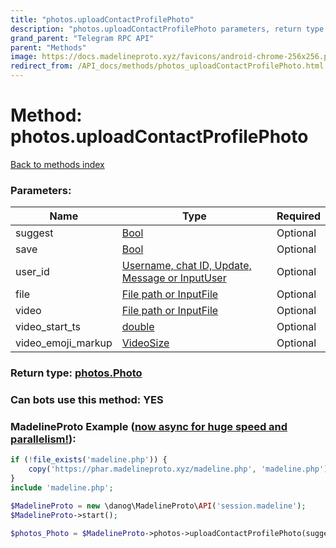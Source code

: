 ```yaml
---
title: "photos.uploadContactProfilePhoto"
description: "photos.uploadContactProfilePhoto parameters, return type and example"
grand_parent: "Telegram RPC API"
parent: "Methods"
image: https://docs.madelineproto.xyz/favicons/android-chrome-256x256.png
redirect_from: /API_docs/methods/photos_uploadContactProfilePhoto.html
---
```

# Method: photos.uploadContactProfilePhoto
[Back to methods index](index.html)



### Parameters:

| Name     |    Type       | Required |
|----------|---------------|----------|
|suggest|[Bool](/API_docs/types/Bool.html) | Optional|
|save|[Bool](/API_docs/types/Bool.html) | Optional|
|user\_id|[Username, chat ID, Update, Message or InputUser](/API_docs/types/InputUser.html) | Optional|
|file|[File path or InputFile](/API_docs/types/InputFile.html) | Optional|
|video|[File path or InputFile](/API_docs/types/InputFile.html) | Optional|
|video\_start\_ts|[double](/API_docs/types/double.html) | Optional|
|video\_emoji\_markup|[VideoSize](/API_docs/types/VideoSize.html) | Optional|


### Return type: [photos.Photo](/API_docs/types/photos.Photo.html)

### Can bots use this method: **YES**


### MadelineProto Example ([now async for huge speed and parallelism!](https://docs.madelineproto.xyz/docs/ASYNC.html)):


```php
if (!file_exists('madeline.php')) {
    copy('https://phar.madelineproto.xyz/madeline.php', 'madeline.php');
}
include 'madeline.php';

$MadelineProto = new \danog\MadelineProto\API('session.madeline');
$MadelineProto->start();

$photos_Photo = $MadelineProto->photos->uploadContactProfilePhoto(suggest: Bool, save: Bool, user_id: InputUser, file: InputFile, video: InputFile, video_start_ts: double, video_emoji_markup: VideoSize, );
```

